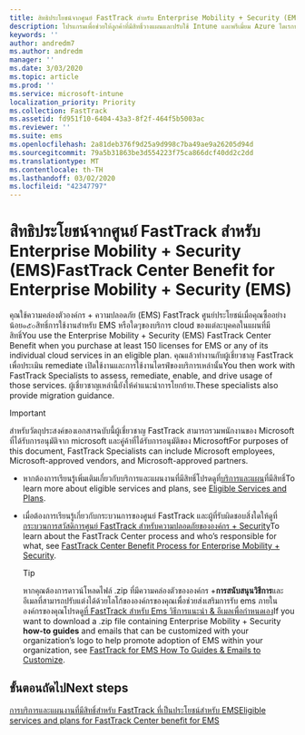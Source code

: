 ```yaml
---
title: สิทธิประโยชน์จากศูนย์ FastTrack สำหรับ Enterprise Mobility + Security (EMS)
description: โปรแกรมเพื่อช่วยให้ลูกค้าที่มีสิทธิ์วางแผนและปรับใช้ Intune และพรีเมี่ยม Azure ไดเรกทอรีที่ใช้งานอยู่
keywords: ''
author: andredm7
ms.author: andredm
manager: ''
ms.date: 3/03/2020
ms.topic: article
ms.prod: ''
ms.service: microsoft-intune
localization_priority: Priority
ms.collection: FastTrack
ms.assetid: fd951f10-6404-43a3-8f2f-464f5b5003ac
ms.reviewer: ''
ms.suite: ems
ms.openlocfilehash: 2a81deb376f9d25a9d998c7ba49ae9a26205d94d
ms.sourcegitcommit: 79a5b31863be3d554223f75ca866dcf40dd2c2dd
ms.translationtype: MT
ms.contentlocale: th-TH
ms.lasthandoff: 03/02/2020
ms.locfileid: "42347797"
---
```

# <a name="fasttrack-center-benefit-for-enterprise-mobility--security-ems"></a><span data-ttu-id="4b01a-103">สิทธิประโยชน์จากศูนย์ FastTrack สำหรับ Enterprise Mobility + Security (EMS)</span><span class="sxs-lookup"><span data-stu-id="4b01a-103">FastTrack Center Benefit for Enterprise Mobility + Security (EMS)</span></span>

<span data-ttu-id="4b01a-104">คุณใช้ความคล่องตัวองค์กร + ความปลอดภัย (EMS) FastTrack ศูนย์ประโยชน์เมื่อคุณซื้ออย่างน้อย๑๕๐สิทธิ์การใช้งานสำหรับ EMS หรือใดๆของบริการ cloud ของแต่ละบุคคลในแผนที่มีสิทธิ์</span><span class="sxs-lookup"><span data-stu-id="4b01a-104">You use the Enterprise Mobility + Security (EMS) FastTrack Center Benefit when you purchase at least 150 licenses for EMS or any of its individual cloud services in an eligible plan.</span></span> <span data-ttu-id="4b01a-105">คุณแล้วทำงานกับผู้เชี่ยวชาญ FastTrack เพื่อประเมิน remediate เปิดใช้งานและการใช้งานไดรฟ์ของบริการเหล่านั้น</span><span class="sxs-lookup"><span data-stu-id="4b01a-105">You then work with FastTrack Specialists to assess, remediate, enable, and drive usage of those services.</span></span> <span data-ttu-id="4b01a-106">ผู้เชี่ยวชาญเหล่านี้ยังให้คำแนะนำการโยกย้าย.</span><span class="sxs-lookup"><span data-stu-id="4b01a-106">These specialists also provide migration guidance.</span></span> 

> [!IMPORTANT]
> <span data-ttu-id="4b01a-107">สำหรับวัตถุประสงค์ของเอกสารฉบับนี้ผู้เชี่ยวชาญ FastTrack สามารถรวมพนักงานของ Microsoft ที่ได้รับการอนุมัติจาก microsoft และคู่ค้าที่ได้รับการอนุมัติของ Microsoft</span><span class="sxs-lookup"><span data-stu-id="4b01a-107">For purposes of this document, FastTrack Specialists can include Microsoft employees, Microsoft-approved vendors, and Microsoft-approved partners.</span></span>

- <span data-ttu-id="4b01a-108">หากต้องการเรียนรู้เพิ่มเติมเกี่ยวกับบริการและแผนงานที่มีสิทธิ์โปรดดูที่[บริการและแผน](M365-eligible-services-and-plans.md)ที่มีสิทธิ์</span><span class="sxs-lookup"><span data-stu-id="4b01a-108">To learn more about eligible services and plans, see [Eligible Services and Plans](M365-eligible-services-and-plans.md).</span></span>

- <span data-ttu-id="4b01a-109">เมื่อต้องการเรียนรู้เกี่ยวกับกระบวนการของศูนย์ FastTrack และผู้ที่รับผิดชอบสิ่งใดให้ดูที่[กระบวนการสวัสดิการศูนย์ FastTrack สำหรับความปลอดภัยขององค์กร + Security](EMS-fasttrack-process.md)</span><span class="sxs-lookup"><span data-stu-id="4b01a-109">To learn about the FastTrack Center process and who’s responsible for what, see [FastTrack Center Benefit Process for Enterprise Mobility + Security](EMS-fasttrack-process.md).</span></span>

    > [!TIP]
    > <span data-ttu-id="4b01a-110">หากคุณต้องการดาวน์โหลดไฟล์ .zip ที่มีความคล่องตัวขององค์กร +**การสนับสนุนวิธีการ**และอีเมลที่สามารถปรับแต่งได้ด้วยโลโก้ขององค์กรของคุณเพื่อช่วยส่งเสริมการรับ ems ภายในองค์กรของคุณโปรดดู[ที่ FastTrack สำหรับ Ems วิธีการแนะนำ & อีเมลเพื่อกำหนดเอง](https://gallery.technet.microsoft.com/FastTrack-for-EMS-How-To-f170da4c)</span><span class="sxs-lookup"><span data-stu-id="4b01a-110">If you want to download a .zip file containing Enterprise Mobility + Security **how-to guides** and emails that can be customized with your organization’s logo to help promote adoption of EMS within your organization, see [FastTrack for EMS How To Guides & Emails to Customize](https://gallery.technet.microsoft.com/FastTrack-for-EMS-How-To-f170da4c).</span></span>

## <a name="next-steps"></a><span data-ttu-id="4b01a-111">ขั้นตอนถัดไป</span><span class="sxs-lookup"><span data-stu-id="4b01a-111">Next steps</span></span>

[<span data-ttu-id="4b01a-112">การบริการและแผนงานที่มีสิทธิ์สำหรับ FastTrack ที่เป็นประโยชน์สำหรับ EMS</span><span class="sxs-lookup"><span data-stu-id="4b01a-112">Eligible services and plans for FastTrack Center benefit for EMS</span></span>](M365-eligible-services-and-plans.md)


